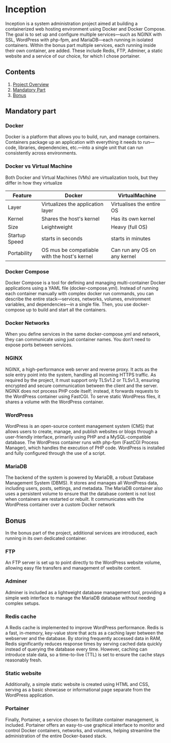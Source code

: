 # Inception

Inception is a system administration project aimed at building a containerized web hosting environment using Docker and Docker Compose. The goal is to set up and configure multiple services—such as NGINX with SSL, WordPress with php-fpm, and MariaDB—each running in isolated containers. Within the bonus part multiple services, each running inside their own container, are added. These include Redis, FTP, Adminer, a static website and a service of our choice, for which I chose portainer.

## Contents

1. [Project Overview](#-Inception)
2. [Mandatory Part](Mandatory-part)
3. [Bonus](Bonus)

## Mandatory part

### Docker
Docker is a platform that allows you to build, run, and manage containers. Containers package up an application with everything it needs to run—code, libraries, dependencies, etc.—into a single unit that can run consistently across environments.

### Docker vs Virtual Machine

Both Docker and Virtual Machines (VMs) are virtualization tools, but they differ in how they virtualize

| Feature | Docker | VirtualMachine |
|----------|----------|----------|
| Layer | Virtualizes the application layer | Virtualises the entire OS |
| Kernel | Shares the host's kernel | Has its own kernel |
| Size | Leightweight | Heavy (full OS) |
| Startup Speed | starts in seconds | starts in minutes |
| Portability | OS mus be compatiable with the host's kernel | Can run any OS on any kernel |

### Docker Compose
Docker Compose is a tool for defining and managing multi-container Docker applications using a YAML file (docker-compose.yml). Instead of running each container manually with complex docker run commands, you can describe the entire stack—services, networks, volumes, environment variables, and dependencies—in a single file. Then, you use docker-compose up to build and start all the containers.

### Docker Networks
When you define services in the same docker-compose.yml and network, they can communicate using just container names. You don’t need to expose ports between services.

### NGINX
NGINX, a high-performance web server and reverse proxy. It acts as the sole entry point into the system, handling all incoming HTTPS traffic. As required by the project, it must support only TLSv1.2 or TLSv1.3, ensuring encrypted and secure communication between the client and the server. NGINX does not process PHP code itself; instead, it forwards requests to the WordPress container using FastCGI. To serve static WordPress files, it shares a volume with the WordPress container.

### WordPress
WordPress is an open-source content management system (CMS) that allows users to create, manage, and publish websites or blogs through a user-friendly interface, primarily using PHP and a MySQL-compatible database. The WordPress container runs with php-fpm (FastCGI Process Manager), which handles the execution of PHP code. WordPress is installed and fully configured through the use of a script.

### MariaDB
The backend of the system is powered by MariaDB, a robust Database Management System (DBMS). It stores and manages all WordPress data, including users, posts, settings, and metadata. The MariaDB container also uses a persistent volume to ensure that the database content is not lost when containers are restarted or rebuilt. It communicates with the WordPress container over a custom Docker network

## Bonus
In the bonus part of the project, additional services are introduced, each running in its own dedicated container.

### FTP
An FTP server is set up to point directly to the WordPress website volume, allowing easy file transfers and management of website content.

### Adminer
Adminer is included as a lightweight database management tool, providing a simple web interface to manage the MariaDB database without needing complex setups.

### Redis cache
A Redis cache is implemented to improve WordPress performance. Redis is a fast, in-memory, key-value store that acts as a caching layer between the webserver and the database. By storing frequently accessed data in RAM, Redis significantly reduces response times by serving cached data quickly instead of querying the database every time. However, caching can introduce stale data, so a time-to-live (TTL) is set to ensure the cache stays reasonably fresh.

### Static website
Additionally, a simple static website is created using HTML and CSS, serving as a basic showcase or informational page separate from the WordPress application.

### Portainer
Finally, Portainer, a service chosen to facilitate container management, is included. Portainer offers an easy-to-use graphical interface to monitor and control Docker containers, networks, and volumes, helping streamline the administration of the entire Docker-based stack.



